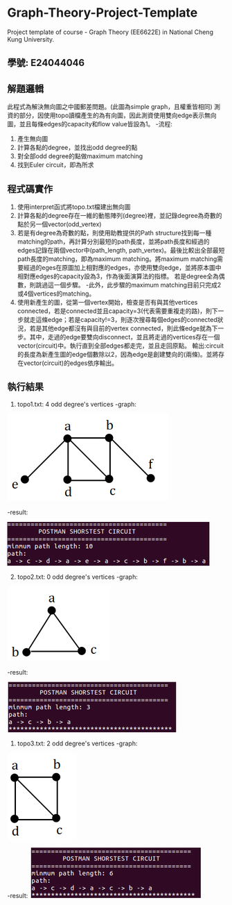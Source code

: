# Graph-Theory-Project-Template
Project template of course - Graph Theory (EE6622E) in National Cheng Kung University.

## 學號: E24044046

## 解題邏輯
此程式為解決無向圖之中國郵差問題。(此圖為simple graph，且權重皆相同)
測資的部分，因使用topo讀檔產生的為有向圖，因此測資使用雙向edge表示無向圖，並且每條edges的capacity和flow value皆設為1。
-流程:
1. 產生無向圖
2. 計算各點的degree，並找出odd degree的點
3. 對全部odd degree的點做maximum matching
4. 找到Euler circuit，即為所求

## 程式碼實作
1. 使用interpret函式將topo.txt檔建出無向圖
2. 計算各點的degree存在一維的動態陣列(degree)裡，並記錄degree為奇數的點於另一個vector(odd_vertex)
3. 若是有degree為奇數的點，則使用助教提供的Path structure找到每一種matching的path，再計算分別最短的path長度，並將path長度和經過的edges記錄在兩個vector中(path_length, path_vertex)。最後比較出全部最短path長度的matching，即為maximum matching。將maximum matching需要經過的eges在原圖加上相對應的edges，亦使用雙向edge，並將原本圖中相對應edges的capacity設為3，作為後面演算法的指標。
若是degree全為偶數，則跳過這一個步驟。
-此外，此步驟的maximum matching目前只完成2或4個vertices的matching。
4. 使用新產生的圖，從第一個vertex開始，檢查是否有與其他vertices connected，若是connected並且capacity=3(代表需要重複走的路)，則下一步就走這條edge；若是capacity!=3，則逐次搜尋每個edges的connected狀況，若是其他edge都沒有與目前的vertex connected，則此條edge就為下一步。其中，走過的edge要雙向disconnect，並且將走過的vertices存在一個vector(circuit)中。執行直到全部edges都走完，並且走回原點。
輸出:circuit的長度為新產生圖的edge個數除以2，因為edge是創建雙向的(兩條)。並將存在vector(circuit)的edges依序輸出。

## 執行結果
1. topo1.txt: 4 odd degree's vertices
-graph:

![](https://github.com/tysh0738/2019-spring-gt/blob/master/img/graph1.PNG)

-result:

![](https://github.com/tysh0738/2019-spring-gt/blob/master/img/topo1.PNG)

2. topo2.txt: 0 odd degree's vertices
-graph:

![](https://github.com/tysh0738/2019-spring-gt/blob/master/img/graph2.PNG)

-result:

![](https://github.com/tysh0738/2019-spring-gt/blob/master/img/topo2.PNG)

1. topo3.txt: 2 odd degree's vertices
-graph:

![](https://github.com/tysh0738/2019-spring-gt/blob/master/img/graph3.PNG)

-result:
![](https://github.com/tysh0738/2019-spring-gt/blob/master/img/topo3.PNG)
